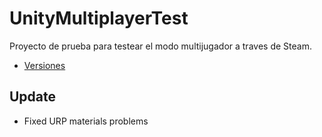 # UnityMultiplayerTest
Proyecto de prueba para testear el modo multijugador a traves de Steam.

- [Versiones](https://github.com/Grabthesky/UnityMultiplayerTest/releases)

## Update
- Fixed URP materials problems

<!--
## Versión 0.5.7
- Spawner de cubos cambiado a NetworkBehaviour.
- Funcion de spawn cambiada a Command.

## Versión 0.5.6
- Nuevos Cubos para comprobar la sincronizacion.

## Versión 0.5.5
- Se puede sprintar pulsando la tecla [Shift].
- Nuevos Cubos para comprobar la sincronizacion.
- Añadido arbol de pruebas.

## Versión 0.5.4
- Se ha movido la lista de jugadores a un menu que se abre con la tecla [ESC].
- Añadido plataformas para spawnear cubos para testear la sincronizacion de objetos.
- Se ha añadido sonido a la hoguera y ajustado la distancia en la que se puede escuchar.

## Versión 0.5.3
- Solucionado problema con la camara de los personajes.

## Versión 0.5.2
- Solucionado problema por el cual al unirse al juego no cargaba la escena;
- Solucionado problema de sincronizacion.
- Solucionado problema por el cual no se veia a los otros jugadores.

## Versión 0.5.1
- Se puede mover el jugador, saltar y rotar la camara.

## Versión 0.5.0
- Cambiado todo el projecto por el definitivo.
- Menu principal con escena.
- Escena de juego creada con lsita de jugadores.
- FizzySteamworks 5.0.1.

## Versión 0.4.0
- Añadido mundo para poder jugar.

## Versión 0.3.0
- Se ha añadido el sistema "Ready".

## Versión 0.2.0
- Ahora se muestra una lista de las personas que se han unido en el lobby.

## Versión 0.1.0
- Se ha creado una escena con un boton para poder hacer de **Host**.
- Se puede invitar a traves de **Steam** para ello se debe añadir el juego a la libreria de esta.
-->